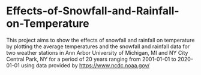 # Effects-of-Snowfall-and-Rainfall-on-Temperature
This project aims to show the effects of snowfall and rainfall on temperature by plotting the average temperatures and the snowfall and rainfall data for two weather stations in Ann Arbor University of Michigan, MI and NY City Central Park, NY for a period of 20 years ranging from 2001-01-01 to 2020-01-01 using data provided by https://www.ncdc.noaa.gov/
